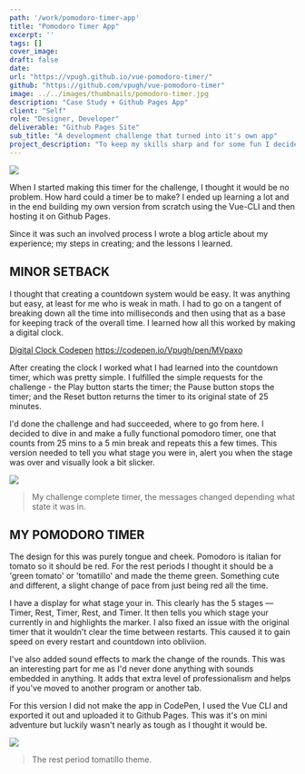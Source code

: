 ```yaml
---
path: '/work/pomodoro-timer-app'
title: "Pomodoro Timer App"
excerpt: ''
tags: []
cover_image:
draft: false
date:
url: "https://vpugh.github.io/vue-pomodoro-timer/"
github: "https://github.com/vpugh/vue-pomodoro-timer"
image: ../../images/thumbnails/pomodoro-timer.jpg
description: "Case Study + Github Pages App"
client: "Self"
role: "Designer, Developer"
deliverable: "Github Pages Site"
sub_title: "A development challenge that turned into it's own app"
project_description: "To keep my skills sharp and for some fun I decided to participate in the development challenge that Scotch.io was running every week. At the completion of the challenge I wanted to make my own Pomodoro Timer using the Vue-CLI and host it online so anyone could use it."
---
```


![](/static/pomodoro-original-54b86f281f54b50b123e414208c6f623.jpg)

When I started making this timer for the challenge, I thought it would be no problem. How hard could a timer be to make? I ended up learning a lot and in the end building my own version from scratch using the Vue-CLI and then hosting it on Github Pages.

Since it was such an involved process I wrote a blog article about my experience; my steps in creating; and the lessons I learned.

## MINOR SETBACK

I thought that creating a countdown system would be easy. It was anything but easy, at least for me who is weak in math. I had to go on a tangent of breaking down all the time into milliseconds and then using that as a base for keeping track of the overall time. I learned how all this worked by making a digital clock.

[Digital Clock Codepen](https://codepen.io/Vpugh/pen/MVpaxo)
https://codepen.io/Vpugh/pen/MVpaxo

After creating the clock I worked what I had learned into the countdown timer, which was pretty simple. I fulfilled the simple requests for the challenge - the Play button starts the timer; the Pause button stops the timer; and the Reset button returns the timer to its original state of 25 minutes.

I'd done the challenge and had succeeded, where to go from here. I decided to dive in and make a fully functional pomodoro timer, one that counts from 25 mins to a 5 min break and repeats this a few times. This version needed to tell you what stage you were in, alert you when the stage was over and visually look a bit slicker.

![](/static/pomodoro-scotchio-d5b18d2df93b036f809d8ec6201d3267.jpg)
> My challenge complete timer, the messages changed depending what state it was in.

## MY POMODORO TIMER

The design for this was purely tongue and cheek. Pomodoro is italian for tomato so it should be red. For the rest periods I thought it should be a 'green tomato' or 'tomatillo' and made the theme green. Something cute and different, a slight change of pace from just being red all the time.

I have a display for what stage your in. This clearly has the 5 stages — Timer, Rest, Timer, Rest, and Timer. It then tells you which stage your currently in and highlights the marker. I also fixed an issue with the original timer that it wouldn't clear the time between restarts. This caused it to gain speed on every restart and countdown into obliviion.

I've also added sound effects to mark the change of the rounds. This was an interesting part for me as I'd never done anything with sounds embedded in anything. It adds that extra level of professionalism and helps if you've moved to another program or another tab.

For this version I did not make the app in CodePen, I used the Vue CLI and exported it out and uploaded it to Github Pages. This was it's on mini adventure but luckily wasn't nearly as tough as I thought it would be.

![](/static/pomodoro-tomatillo-1cc903a5c704a52426d683f59577bc73.jpg)
> The rest period tomatillo theme.


